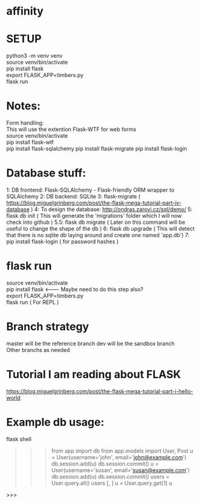 # affinity

# SETUP
python3 -m venv venv  
source venv/bin/activate  
pip install flask  
export FLASK_APP=timbers.py  
flask run   

# Notes:
Form handling:  
This will use the extention Flask-WTF for web forms  
source venv/bin/activate   
pip install flask-wtf  
pip install flask-sqlalchemy
pip install flask-migrate
pip install flask-login

# Database stuff:  
1: DB frontend: Flask-SQLAlchemy - Flask-friendly ORM wrapper to SQLAlchemy
2: DB backend: SQLite
3: flask-migrate   ( https://blog.miguelgrinberg.com/post/the-flask-mega-tutorial-part-iv-database )
4: To design the database: http://ondras.zarovi.cz/sql/demo/ 
5: flask db init ( This will generate the 'migrations' folder which I will now check into github ) 
5.5: flask db migrate ( Later on this command will be useful to change the shape of the db )
6: flask db upgrade ( This will detect that there is no sqlite db laying around and create one named 'app.db')
7: pip install flask-login ( for password hashes ) 

# flask run  
source venv/bin/activate  
pip install flask    <---  Maybe need to do this step also?   
export FLASK_APP=timbers.py  
flask run   ( For REPL )

# Branch strategy  
master will be the reference branch
dev will be the sandbox branch  
Other branchs as needed  


# Tutorial I am reading about FLASK 
https://blog.miguelgrinberg.com/post/the-flask-mega-tutorial-part-i-hello-world  

# Example db usage: 
flask shell
>>> from app import db
>>> from app.models import User, Post
>>> u = User(username='john', email='john@example.com')
>>> db.session.add(u)
>>> db.session.commit()
>>> u = User(username='susan', email='susan@example.com')
>>> db.session.add(u)
>>> db.session.commit()
>>> users = User.query.all()
>>> users
[<User john>, <User susan>]
>>> u = User.query.get(1)
>>> u
<User john>
>>> 
